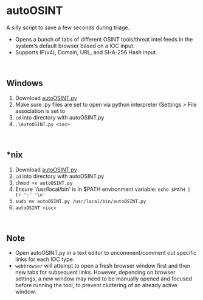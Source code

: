 # autoOSINT
A silly script to save a few seconds during triage.<br> 
- Opens a bunch of tabs of different OSINT tools/threat intel feeds in the system's default browser based on a IOC input.<br>
- Supports IP(v4), Domain, URL, and SHA-256 Hash input.<br>

<br>

## Windows
1) Download <a href="https://github.com/isaacward1/autoOSINT/blob/main/autoOSINT.py" target="_blank">autoOSINT.py</a>
3) Make sure .py files are set to open via python interpreter (Settings > File association is set to
4) `cd` into directory with autoOSINT.py
5) `.\autoOSINT.py <ioc>`


<br>

## *nix
1) Download [autoOSINT.py](https://github.com/isaacward1/autoOSINT/blob/main/autoOSINT.py)
2) `cd` into directory with autoOSINT.py
3) `chmod +x autoOSINT.py`
4) Ensure '/usr/local/bin' is in $PATH environment variable: `echo $PATH | tr ':' '\n'`
5) `sudo mv autoOSINT.py /usr/local/bin/autoOSINT.py`
6) `autoOSINT <ioc>`

<br>

## Note
- Open autoOSINT.py in a text editor to uncomment/comment out specific links for each IOC type.
- `webbrowser` will attempt to open a fresh browser window first and then new tabs for subsequent links. However, depending on browser settings, a new window may need to be manually opened and focused before running the tool, to prevent cluttering of an already active window.
